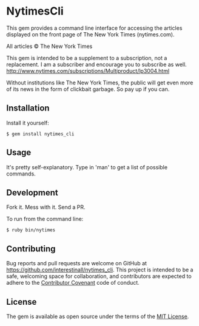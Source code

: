 # NytimesCli

This gem provides a command line interface for accessing the articles displayed on the front page of The New York Times (nytimes.com). 

All articles © The New York Times

This gem is intended to be a supplement to a subscription, not a replacement. I am a subscriber and encourage you to subscribe as well.  http://www.nytimes.com/subscriptions/Multiproduct/lp3004.html

Without institutions like The New York Times, the public will get even more of its news in the form of clickbait garbage. So pay up if you can.

## Installation


Install it yourself:

    $ gem install nytimes_cli

## Usage

It's pretty self-explanatory. Type in 'man' to get a list of possible commands.

## Development

Fork it. Mess with it. Send a PR.

To run from the command line: 
    
    $ ruby bin/nytimes

## Contributing

Bug reports and pull requests are welcome on GitHub at https://github.com/interestinall/nytimes_cli. This project is intended to be a safe, welcoming space for collaboration, and contributors are expected to adhere to the [Contributor Covenant](http://contributor-covenant.org) code of conduct.


## License

The gem is available as open source under the terms of the [MIT License](http://opensource.org/licenses/MIT).

